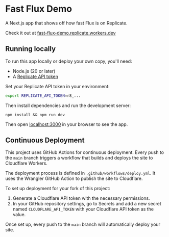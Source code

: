 # Fast Flux Demo

A Next.js app that shows off how fast Flux is on Replicate.

Check it out at [fast-flux-demo.replicate.workers.dev](https://fast-flux-demo.replicate.workers.dev)

## Running locally

To run this app locally or deploy your own copy, you'll need:

- Node.js (20 or later)
- A [Replicate API token](https://replicate.com/account/api-tokens)

Set your Replicate API token in your environment:

```sh
export REPLICATE_API_TOKEN=r8_...
```

Then install dependencies and run the development server:

```
npm install && npm run dev
```

Then open [localhost:3000](http://localhost:3000) in your browser to see the app.

## Continuous Deployment

This project uses GitHub Actions for continuous deployment. Every push to the `main` branch triggers a workflow that builds and deploys the site to Cloudflare Workers.

The deployment process is defined in `.github/workflows/deploy.yml`. It uses the Wrangler GitHub Action to publish the site to Cloudflare.

To set up deployment for your fork of this project:

1. Generate a Cloudflare API token with the necessary permissions.
2. In your GitHub repository settings, go to Secrets and add a new secret named `CLOUDFLARE_API_TOKEN` with your Cloudflare API token as the value.

Once set up, every push to the `main` branch will automatically deploy your site.